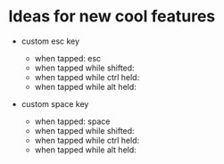# Ideas for new cool features

* custom esc key
    - when tapped: esc
    - when tapped while shifted:
    - when tapped while ctrl held:
    - when tapped while alt held:

* custom space key
    - when tapped: space
    - when tapped while shifted:
    - when tapped while ctrl held:
    - when tapped while alt held:


